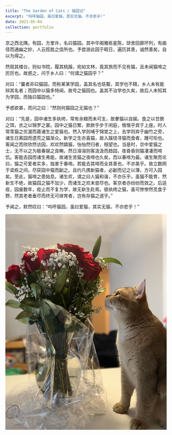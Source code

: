 ```yaml
---
title: "The Garden of Cats / 猫园记"
excerpt: "呜呼猫园，虽曰爱猫，其实无猫，不亦悲乎!"
date: 2021-05-04
collection: portfolio
---
```


京之西北隅，有园，方里许，名曰猫园。其中华阁雅栋星陈，琼舍回廊环列，有曲径而通幽之妙，人云揽胜之佳所也。予尝游此园于暇日，遍历其景，诚然善矣，自以为得之。

然观其楼台，则似书院，履其桃蹊，宛如文林，竟其旅而不见有猫，且未闻猫啼之厉厉也。故惑之，问于乡人曰：“何谓之猫园乎？”

对曰：“曩者非曰猫园，而称某某学园，盖其名也佶聱，其学也不精，乡人未有能辩其名者；而园中以猫多特闻，故号之猫园也。盖其不治学也久矣，故后人未知其为学园，而独曰猫园也。”

予惑欲甚，而问之曰：“然则何猫园之无猫也？”

对曰：“先是，园中诸生多纨绔，常有余粮而未可支，故豢猫以自娱。食之以甘腴之饵，衣之以锦罗之裳。园中之猫日繁，款款乎步于闲庭，惬惬乎宾于上座。时人常羡猫之优渥而嘉诸生之爱猫也。然入学则哺于锦堂之上，去学则弃于幽竹之旁，诸生日离园而遗荒之猫渐众。新学之生亦喜猫，故入蹊径寻猫而食者，踵可衔也。客闻之而欣欣然访园，欢欢然嬉猫，怡怡然归者，相望也。当是时，京中爱猫之士，无不以之为极春娱之良畴。然日溶溶则客汲汲而趋园，夜昏昏则猫凄凄而啼饥。客能去园而诸生弗能，故诸生苦猫之夜啼也久矣，而以春啼为最。诸生聚而论曰，猫之可爱者实多，独害于春啼。若能去其啼而全其善也，不亦美乎。故立数网于梁栋之间，尽获园中猫而㓲之。且约凡携新猫者，必㓲而记之以簿，方可入园矣。至此，猫啼之患始息。诸生欢，谓之曰人猫和谐，不亦乐乎。虽猫不能育，然新生不绝，故猫园之猫不加少，而诸生之欢未尝尽也。客京者亦纷纷而效之。后适疫，园废数年，疫止而不复为学，故无新生赴焉。彼纨绔之猫，虽可惨惨然觅食于野，然其老者垂尽而终无可继育者，岂有存猫之道乎。”

予闻之，默然叹曰：“呜呼猫园，虽曰爱猫，其实无猫，不亦悲乎！”

![胖虎](/images/portfolio/Johnny.png)
